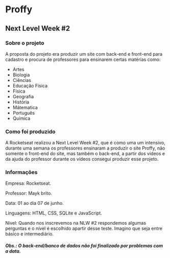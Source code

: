 # Proffy
## Next Level Week #2

### Sobre o projeto
A proposta do projeto era produzir um site com back-end e front-end para cadastro e procura de professores para ensinarem certas matérias como:
- Artes
- Biologia
- Ciências
- Educação Física
- Física
- Geografia
- História
- Mátematica
- Português
- Química

### Como foi produzido

A Rocketseat realizou a Next Level Week #2, que é como uma um intensivo, durante uma semana os professores ensinaram a produzir o site Proffy, não somente o front-end do site, mas também o back-end, a partir dos vídeos e da ajuda do professor durante os vídeos consegui produzir esse projeto.

### Informações

Empresa: Rocketseat.

Professor: Mayk brito. 

Data: 01 ao dia 07 de junho. 

Linguagens: HTML, CSS, SQLite e JavaScript. 

Nível: Quando nos inscrevemos na NLW #2 respondemos algumas perguntas e o nível é escolhido apartir desse teste. Imagino que seja entre básico e intermediário.


##### Obs.: O back-end/banco de dados não foi finalizado por problemas com a data.
